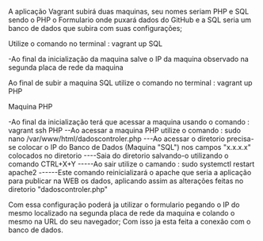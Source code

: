A aplicação Vagrant subirá duas maquinas, seu nomes seriam PHP e SQL sendo o PHP o Formulario onde puxará dados do GitHub e a SQL seria um banco de dados que subira
com suas configurações;

Utilize o comando no terminal : vagrant up SQL

-Ao final da inicialização da maquina salve o IP da maquina observado na segunda placa de rede da maquina

Ao final de subir a maquina SQL utilize o comando no terminal : vagrant up PHP

Maquina PHP

-Ao final da inicialização terá que acessar a maquina usando o comando : vagrant ssh PHP
--Ao acessar a maquina PHP utilize o comando : sudo nano /var/www/html/dadoscontroler.php
---Ao acessar o diretorio precisa-se colocar o IP do Banco de Dados (Maquina "SQL") nos campos "x.x.x.x" colocados no diretorio
----Saia do diretorio salvando-o utilizando o comando CTRL+X+Y
-----Ao sair utilize o camando : sudo systemctl restart apache2
------Este comando reinicializará o apache que seria a aplicação para publicar na WEB os dados, aplicando assim as alterações feitas no diretorio "dadoscontroler.php"

Com essa configuração poderá ja utilizar o formulario pegando o IP do mesmo localizado na segunda placa de rede da maquina e colando o mesmo na URL do seu navegador;
Com isso ja esta feita a conexão com o banco de dados.
